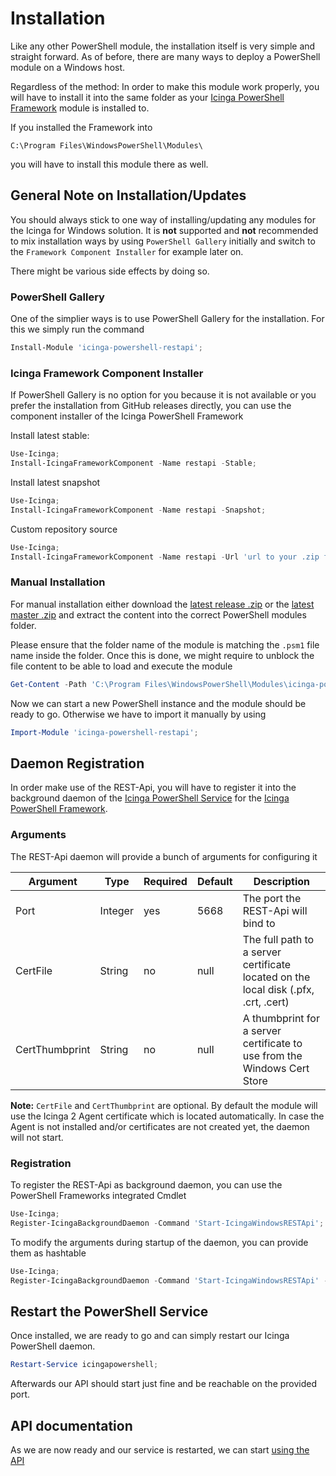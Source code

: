# Installation

Like any other PowerShell module, the installation itself is very simple and straight forward. As of before, there are many ways to deploy a PowerShell module on a Windows host.

Regardless of the method: In order to make this module work properly, you will have to install it into the same folder as your [Icinga PowerShell Framework](https://icinga.com/docs/windows) module is installed to.

If you installed the Framework into

```text
C:\Program Files\WindowsPowerShell\Modules\
```

you will have to install this module there as well.

## General Note on Installation/Updates

You should always stick to one way of installing/updating any modules for the Icinga for Windows solution. It is **not** supported and **not** recommended to mix installation ways by using `PowerShell Gallery` initially and switch to the `Framework Component Installer` for example later on.

There might be various side effects by doing so.

### PowerShell Gallery

One of the simplier ways is to use PowerShell Gallery for the installation. For this we simply run the command

```powershell
Install-Module 'icinga-powershell-restapi';
```

### Icinga Framework Component Installer

If PowerShell Gallery is no option for you because it is not available or you prefer the installation from GitHub releases directly, you can use the component installer of the Icinga PowerShell Framework

Install latest stable:

```powershell
Use-Icinga;
Install-IcingaFrameworkComponent -Name restapi -Stable;
```

Install latest snapshot

```powershell
Use-Icinga;
Install-IcingaFrameworkComponent -Name restapi -Snapshot;
```

Custom repository source

```powershell
Use-Icinga;
Install-IcingaFrameworkComponent -Name restapi -Url 'url to your .zip file';
```

### Manual Installation

For manual installation either download the [latest release .zip](https://github.com/Icinga/icinga-powershell-restapi/releases) or the [latest master .zip](https://github.com/Icinga/icinga-powershell-restapi) and extract the content into the correct PowerShell modules folder.

Please ensure that the folder name of the module is matching the `.psm1` file name inside the folder. Once this is done, we might require to unblock the file content to be able to load and execute the module

```powershell
Get-Content -Path 'C:\Program Files\WindowsPowerShell\Modules\icinga-powershell-restapi' -Recurse | Unblock-File;
```

Now we can start a new PowerShell instance and the module should be ready to go. Otherwise we have to import it manually by using

```powershell
Import-Module 'icinga-powershell-restapi';
```

## Daemon Registration

In order make use of the REST-Api, you will have to register it into the background daemon of the [Icinga PowerShell Service](https://icinga.com/docs/windows/latest/service)  for the [Icinga PowerShell Framework](https://icinga.com/docs/windows).

### Arguments

The REST-Api daemon will provide a bunch of arguments for configuring it

| Argument       | Type    | Required | Default | Description |
| ---            | ---     | ---      | ---     | ---         |
| Port           | Integer | yes      | 5668    | The port the REST-Api will bind to |
| CertFile       | String  | no       | null    | The full path to a server certificate located on the local disk (.pfx, .crt, .cert) |
| CertThumbprint | String  | no       | null    | A thumbprint for a server certificate to use from the Windows Cert Store |

**Note:** `CertFile` and `CertThumbprint` are optional. By default the module will use the Icinga 2 Agent certificate which is located automatically. In case the Agent is not installed and/or certificates are not created yet, the daemon will not start.

### Registration

To register the REST-Api as background daemon, you can use the PowerShell Frameworks integrated Cmdlet

```powershell
Use-Icinga;
Register-IcingaBackgroundDaemon -Command 'Start-IcingaWindowsRESTApi';
```

To modify the arguments during startup of the daemon, you can provide them as hashtable

```powershell
Use-Icinga;
Register-IcingaBackgroundDaemon -Command 'Start-IcingaWindowsRESTApi' -Arguments @{ '-Port' = 5669; '-CertFile' = 'path/to/your/cert/file' };
```

## Restart the PowerShell Service

Once installed, we are ready to go and can simply restart our Icinga PowerShell daemon.

```powershell
Restart-Service icingapowershell;
```

Afterwards our API should start just fine and be reachable on the provided port.

## API documentation

As we are now ready and our service is restarted, we can start [using the API](03-API-Documentation.md)
